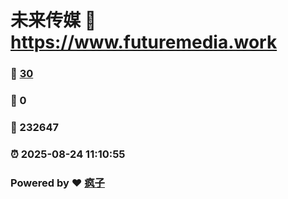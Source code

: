 # 未来传媒 :link: https://www.futuremedia.work 
### :page_facing_up: [30](https://www.futuremedia.work/tag.html) 
### :speech_balloon: 0 
### :hibiscus: 232647 
### :alarm_clock: 2025-08-24 11:10:55 
### Powered by :heart: [疯子](https://github.com/granthuang999/Gmeek)
